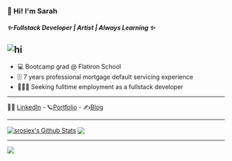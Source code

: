 

### 🎃 Hi! I'm Sarah <br>
##### ✨ Fullstack Developer | Artist | Always Learning ✨

![hi](https://media.giphy.com/media/Wj7lNjMNDxSmc/giphy.gif)
----------

* 💻 Bootcamp grad @ Flatiron School
* 🗄️ 7 years professional mortgage default servicing experience
* 👩🏻‍💻 Seeking fulltime employment as a fullstack developer
----------

 👩‍💼 [LinkedIn](https://www.linkedin.com/in/sarahhenderson-dev/) - 🪐[Portfolio](http://sarah-henderson.netlify.app/) - ✍️[Blog](https://sarahcodes.blogspot.com/)

----------
<a href="https://github.com/srosiex">
<img align="center" alt="srosiex's Github Stats" src="https://github-readme-stats.codestackr.vercel.app/api?username=srosiex&show_icons=true&hide_border=true&count_private=true&include_all_commits=true&theme=radical" /></a>

<a href="https://github.com/srosiex">
  <img align="center" src="https://github-readme-stats.anuraghazra1.vercel.app/api/top-langs/?username=srosiex&layout=compact&theme=radical" />
</a>

_____
![](https://komarev.com/ghpvc/?username=srosiex&color=ff69b4)